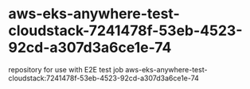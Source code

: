 # aws-eks-anywhere-test-cloudstack-7241478f-53eb-4523-92cd-a307d3a6ce1e-74
repository for use with E2E test job aws-eks-anywhere-test-cloudstack:7241478f-53eb-4523-92cd-a307d3a6ce1e-74
